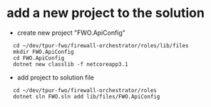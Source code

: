 # add a new project to the solution
        
- create new project "FWO.ApiConfig"
```code
  cd ~/dev/tpur-fwo/firewall-orchestrator/roles/lib/files
  mkdir FWO.ApiConfig
  cd FWO.ApiConfig
  dotnet new classlib -f netcoreapp3.1
```
- add project to solution file
```code
  cd ~/dev/tpur-fwo/firewall-orchestrator/roles
  dotnet sln FWO.sln add lib/files/FWO.ApiConfig
```
